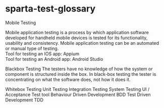 # sparta-test-glossary

Mobile Testing

Mobile application testing is a process by which application software developed for handheld mobile devices is tested for its functionality, usability and consistency. Mobile application testing can be an automated or manual type of testing. <br>
Tool for testing an IOS app: Appium <br>
Tool for testing an Android app: Android Studio

Blackbox Testing
The testers have no knowledge of how the system or component is structured inside the box. In black-box testing the tester is concentrating on what the software does, not how it does it.

Whitebox Testing
Unit Testing
Integration Testing
System Testing
UI / Acceptance
Test tool
Behaviour Driven Development BDD
Test Driven Development TDD
